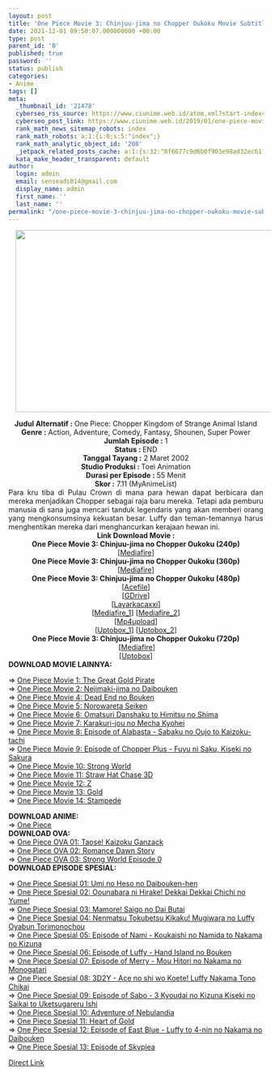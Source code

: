 ```yaml
---
layout: post
title: 'One Piece Movie 3: Chinjuu-jima no Chopper Oukoku Movie Subtitle Indonesia'
date: 2021-12-01 09:50:07.000000000 +00:00
type: post
parent_id: '0'
published: true
password: ''
status: publish
categories:
- Anime
tags: []
meta:
  _thumbnail_id: '21478'
  cyberseo_rss_source: https://www.ciunime.web.id/atom.xml?start-index=1
  cyberseo_post_link: https://www.ciunime.web.id/2019/01/one-piece-movie-3-chinjuu-jima-no.html
  rank_math_news_sitemap_robots: index
  rank_math_robots: a:1:{i:0;s:5:"index";}
  rank_math_analytic_object_id: '208'
  _jetpack_related_posts_cache: a:1:{s:32:"8f6677c9d6b0f903e98ad32ec61f8deb";a:2:{s:7:"expires";i:1653603095;s:7:"payload";a:3:{i:0;a:1:{s:2:"id";i:26031;}i:1;a:1:{s:2:"id";i:26029;}i:2;a:1:{s:2:"id";i:26051;}}}}
  kata_make_header_transparent: default
author:
  login: admin
  email: senseads014@gmail.com
  display_name: admin
  first_name: ''
  last_name: ''
permalink: "/one-piece-movie-3-chinjuu-jima-no-chopper-oukoku-movie-subtitle-indonesia/"
---
```

<div class="separator" style="clear: both; text-align: center;"><a href="https://1.bp.blogspot.com/-QHCJES2GvCo/XE6y2AWGsGI/AAAAAAAAIww/zY0oorx9gloOhQFlOS-kT1rpsOtycMyyACPcBGAYYCw/s1600/One%2BPiece%2BMovie%2B3%2B%2BChinjuu-jima%2Bno%2BChopper%2BOukoku.png" style="margin-left: 1em; margin-right: 1em;"><img border="0" data-original-height="720" data-original-width="1280" height="360" src="{{ site.baseurl }}/assets/2021/12/One%2BPiece%2BMovie%2B3%2B%2BChinjuu-jima%2Bno%2BChopper%2BOukoku.png" width="640" /></a></div>
<p>
<div style="text-align: center;"><b>Judul</b><b><b> Alternatif</b> :</b> One Piece: Chopper Kingdom of Strange Animal Island</div>
<div style="text-align: center;"><b><b>Genre :</b></b> Action, Adventure, Comedy, Fantasy, Shounen, Super Power</div>
<div style="text-align: center;"><b>Jumlah Episode :</b> 1<br /><b>Status :&nbsp;</b>END<br /><b>Tanggal Tayang :</b> 2 Maret 2002<br /><b>Studio Produksi : </b>Toei Animation<br /><b>Durasi per Episode :</b> 55 Menit</div>
<div style="text-align: center;"><b>Skor :</b> 7.11 (MyAnimeList)</div>
<div style="text-align: center;"></div>
<div style="text-align: justify;">Para kru tiba di Pulau Crown di mana para hewan dapat berbicara dan mereka menjadikan Chopper sebagai raja baru mereka. Tetapi ada pemburu manusia di sana juga mencari tanduk legendaris yang akan memberi orang yang mengkonsumsinya kekuatan besar. Luffy dan teman-temannya harus menghentikan mereka dari menghancurkan kerajaan hewan ini.</div>
<div style="text-align: justify;"></div>
<div style="text-align: justify;"></div>
<div style="text-align: center;"><b>Link Download Movie :</b></div>
<div style="text-align: center;">
<div style="text-align: center;"><b>One Piece Movie 3: Chinjuu-jima no Chopper Oukoku (240p)</b></div>
</div>
<div style="text-align: center;">
<div>[<a href="https://www.mediafire.com/file/mzlasdruwivrs9s/%5BOpruto%5D_OP_Movie_3_240p.mp4/file" target="_blank" rel="noopener">Mediafire</a>]</div>
<div></div>
<div>
<div>
<div><b>One Piece Movie 3: Chinjuu-jima no Chopper Oukoku (360p)</b></div>
</div>
<div>
<div>[<a href="https://www.mediafire.com/file/e16t97wjywyy19a/%5BOpruto%5D_OP_Movie_3_360p.mp4/file" target="_blank" rel="noopener">Mediafire</a>]</div>
<div></div>
<div>
<div>
<div><b>One Piece Movie 3: Chinjuu-jima no Chopper Oukoku (480p)</b></div>
</div>
<div>
<div>[<a href="https://acefile.co/f/16630948/megabatchone-piece-movie-3-chopper-kingdom-of-strange-animal-island-rar" target="_blank" rel="noopener">Acefile</a>]</div>
<div>[<a href="https://drive.google.com/uc?id=1qg5X37qKO89BjTLp_Tz-smZWSXGEJUIs" target="_blank" rel="noopener">GDrive</a>]</div>
</div>
<div>
<div>[<a href="https://layarkacaxxi.icu/f/118y7ujz64w3q-2" target="_blank" rel="noopener">Layarkacaxxi</a>]</div>
<div>[<a href="http://www.mediafire.com/file/6mxsy8km01b1483/%255BOpruto%255D_OP_Movie_3_480p.mp4/file" target="_blank" rel="noopener">Mediafire_1</a>] [<a href="http://www.mediafire.com/file/22xrt243wst69br/%255BMegaBatch%255DOne_Piece_Movie_3_-_Chopper_Kingdom_of_Strange_Animal_Island.rar/file" target="_blank" rel="noopener">Mediafire_2</a>]</div>
<div>[<a href="https://www.mp4upload.com/zqrlxkd6ryf5" target="_blank" rel="noopener">Mp4upload</a>]</div>
<div>[<a href="https://uptobox.com/ndil5k9l0htu" target="_blank" rel="noopener">Uptobox_1</a>] [<a href="https://uptobox.com/2ch3mejhpudb" target="_blank" rel="noopener">Uptobox_2</a>]</div>
<div></div>
<div>
<div>
<div><b>One Piece Movie 3: Chinjuu-jima no Chopper Oukoku (720p)</b></div>
</div>
<div>&nbsp;[<a href="https://www.mediafire.com/file/o590j6s6ju3e2jg/%5BOpruto%5D_OP_Movie_3_480p.rar/file" target="_blank" rel="noopener">Mediafire</a>]</div>
<div>
<div>[<a href="https://uptobox.com/zosphehrkr62/" target="_blank" rel="noopener">Uptobox</a>]</div>
</div>
</div>
</div>
</div>
</div>
</div>
<div style="text-align: left;">
<div style="text-align: left;"><b>DOWNLOAD MOVIE LAINNYA</b><b>:</b></p>
<p>=&gt;&nbsp;<a href="https://www.ciunime.web.id/2018/09/one-piece-movie-01-great-gold-pirate.html" target="_blank" rel="noopener">One Piece Movie 1: The Great Gold Pirate</a><br />=&gt;&nbsp;<a href="https://www.ciunime.web.id/2019/01/one-piece-movie-2-nejimaki-jima-no.html" target="_blank" rel="noopener">One Piece Movie 2: Nejimaki-jima no Daibouken</a><br />=&gt;&nbsp;<a href="https://www.ciunime.web.id/2019/01/one-piece-movie-4-dead-end-no-bouken.html" target="_blank" rel="noopener">One Piece Movie 4: Dead End no Bouken</a><br />=&gt;&nbsp;<a href="https://www.ciunime.web.id/2019/01/one-piece-movie-5-norowareta-seiken.html" target="_blank" rel="noopener">One Piece Movie 5: Norowareta Seiken</a><br />=&gt;&nbsp;<a href="https://www.ciunime.web.id/2019/01/one-piece-movie-6-omatsuri-danshaku-to.html" target="_blank" rel="noopener">One Piece Movie 6: Omatsuri Danshaku to Himitsu no Shima</a><br />=&gt;&nbsp;<a href="https://www.ciunime.web.id/2019/01/one-piece-movie-7-karakuri-jou-no-mecha.html" target="_blank" rel="noopener">One Piece Movie 7: Karakuri-jou no Mecha Kyohei</a><br />=&gt;&nbsp;<a href="https://www.ciunime.web.id/2019/01/one-piece-movie-8-episode-of-alabasta.html" target="_blank" rel="noopener">One Piece Movie 8: Episode of Alabasta - Sabaku no Oujo to Kaizoku-tachi</a><br />=&gt;&nbsp;<a href="https://www.ciunime.web.id/2019/01/one-piece-movie-9-episode-of-chopper.html" target="_blank" rel="noopener">One Piece Movie 9: Episode of Chopper Plus - Fuyu ni Saku, Kiseki no Sakura</a><br />=&gt;&nbsp;<a href="https://www.ciunime.web.id/2019/01/one-piece-movie-10-strong-world-movie.html" target="_blank" rel="noopener">One Piece Movie 10: Strong World</a><br />=&gt;&nbsp;<a href="https://www.ciunime.web.id/2019/01/one-piece-movie-11-straw-hat-chase-3d.html" target="_blank" rel="noopener">One Piece Movie 11: Straw Hat Chase 3D</a><br />=&gt;&nbsp;<a href="https://www.ciunime.web.id/2019/01/one-piece-movie-12-z-movie-subtitle.html" target="_blank" rel="noopener">One Piece Movie 12: Z</a><br />=&gt;&nbsp;<a href="https://www.ciunime.web.id/2019/01/one-piece-movie-13-gold-movie-subtitle.html" target="_blank" rel="noopener">One Piece Movie 13: Gold</a><br />=&gt;&nbsp;<a href="https://www.ciunime.web.id/2020/01/one-piece-movie-14-stampede-movie.html" target="_blank" rel="noopener">One Piece Movie 14: Stampede</a></p>
<div style="text-align: left;"><b>DOWNLOAD ANIME:</b></div>
<div style="text-align: left;">=&gt;&nbsp;<a href="https://www.ciunime.web.id/2018/09/one-piece-batch-subtitle-indonesia.html" target="_blank" rel="noopener">One Piece</a></div>
<div style="text-align: left;"></div>
<div style="text-align: left;"></div>
<div style="text-align: left;"><b>DOWNLOAD OVA:</b></div>
<div style="text-align: left;">=&gt;&nbsp;<a href="https://www.ciunime.web.id/2018/09/one-piece-taose-kaizoku-ganzack-ova.html" target="_blank" rel="noopener">One Piece OVA 01: Taose! Kaizoku Ganzack</a></div>
<div style="text-align: left;">=&gt;&nbsp;<a href="https://www.ciunime.web.id/2019/07/one-piece-romance-dawn-story-ova.html" target="_blank" rel="noopener">One Piece&nbsp;OVA 02: Romance Dawn Story</a></div>
<div style="text-align: left;">=&gt;&nbsp;<a href="https://www.ciunime.web.id/2019/07/one-piece-strong-world-episode-0-ova.html" target="_blank" rel="noopener">One Piece&nbsp;OVA 03: Strong World Episode 0</a></div>
<div style="text-align: left;"></div>
</div>
<div style="text-align: left;">
<div style="text-align: left;">
<div style="text-align: left;"><b>DOWNLOAD EPISODE SPESIAL</b><b>:</b></p>
<p>=&gt;&nbsp;<a href="https://www.ciunime.web.id/2019/07/one-piece-umi-no-heso-no-daibouken-hen.html" target="_blank" rel="noopener">One Piece Spesial 01: Umi no Heso no Daibouken-hen</a><br />=&gt;&nbsp;<a href="https://www.ciunime.web.id/2019/07/one-piece-oounabara-ni-hirake-dekkai.html" target="_blank" rel="noopener">One Piece Spesial 02: Oounabara ni Hirake! Dekkai Dekkai Chichi no Yume!</a><br />=&gt;&nbsp;<a href="https://www.ciunime.web.id/2019/07/one-piece-mamore-saigo-no-dai-butai.html" target="_blank" rel="noopener">One Piece Spesial 03: Mamore! Saigo no Dai Butai</a><br />=&gt;&nbsp;<a href="https://www.ciunime.web.id/2019/07/one-piece-nenmatsu-tokubetsu-kikaku.html" target="_blank" rel="noopener">One Piece Spesial 04: Nenmatsu Tokubetsu Kikaku! Mugiwara no Luffy Oyabun Torimonochou</a><br />=&gt;&nbsp;<a href="https://www.ciunime.web.id/2019/07/one-piece-episode-of-nami-koukaishi-no.html" target="_blank" rel="noopener">One Piece Spesial 05: Episode of Nami - Koukaishi no Namida to Nakama no Kizuna</a><br />=&gt;&nbsp;<a href="https://www.ciunime.web.id/2019/07/one-piece-episode-of-luffy-hand-island.html" target="_blank" rel="noopener">One Piece Spesial 06: Episode of Luffy - Hand Island no Bouken</a><br />=&gt;&nbsp;<a href="https://www.ciunime.web.id/2019/07/one-piece-episode-of-merry-mou-hitori.html" target="_blank" rel="noopener">One Piece Spesial 07: Episode of Merry - Mou Hitori no Nakama no Monogatari</a><br />=&gt;&nbsp;<a href="https://www.ciunime.web.id/2019/07/one-piece-3d2y-ace-no-shi-wo-koete.html" target="_blank" rel="noopener">One Piece Spesial 08: 3D2Y - Ace no shi wo Koete! Luffy Nakama Tono Chikai</a><br />=&gt;&nbsp;<a href="https://www.ciunime.web.id/2019/07/one-piece-episode-of-sabo-3-kyoudai-no.html" target="_blank" rel="noopener">One Piece Spesial 09: Episode of Sabo - 3 Kyoudai no Kizuna Kiseki no Saikai to Uketsugareru Ishi</a><br />=&gt;&nbsp;<a href="https://www.ciunime.web.id/2019/07/one-piece-adventure-of-nebulandia.html" target="_blank" rel="noopener">One Piece Spesial 10: Adventure of Nebulandia</a><br />=&gt;&nbsp;<a href="https://www.ciunime.web.id/2019/07/one-piece-heart-of-gold-spesial.html" target="_blank" rel="noopener">One Piece Spesial 11: Heart of Gold</a><br />=&gt;&nbsp;<a href="https://www.ciunime.web.id/2019/07/one-piece-episode-of-east-blue-luffy-to.html" target="_blank" rel="noopener">One Piece Spesial 12: Episode of East Blue - Luffy to 4-nin no Nakama no Daibouken</a><br />=&gt;&nbsp;<a href="https://www.ciunime.web.id/2019/07/one-piece-episode-of-skypiea-spesial.html" target="_blank" rel="noopener">One Piece Spesial 13: Episode of Skypiea</a></p>
</div>
</div>
</div>
</div>
</div>
<link rel="stylesheet" href="https://cdnjs.cloudflare.com/ajax/libs/font-awesome/4.7.0/css/font-awesome.min.css" />
<div class="divbtn"> <a href="https://handymansurrender.com/fihup8buzv?key=94550f7ce39444073321dde3b8782f97" class="btn"><i class="fa fa-download"></i> Direct Link</a> </div>
